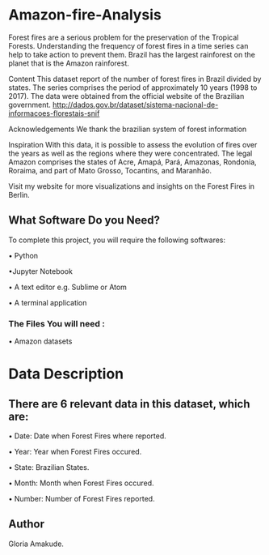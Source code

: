 # Amazon-fire-Analysis

Forest fires are a serious problem for the preservation of the Tropical Forests. Understanding the frequency of forest fires in a time series can help to take action to prevent them.
Brazil has the largest rainforest on the planet that is the Amazon rainforest.


Content
This dataset report of the number of forest fires in Brazil divided by states. The series comprises the period of approximately 10 years (1998 to 2017). 
The data were obtained from the official website of the Brazilian government. http://dados.gov.br/dataset/sistema-nacional-de-informacoes-florestais-snif

Acknowledgements
We thank the brazilian system of forest information

Inspiration
With this data, it is possible to assess the evolution of fires over the years as well as the regions where they were concentrated.
The legal Amazon comprises the states of Acre, Amapá, Pará, Amazonas, Rondonia, Roraima, and part of Mato Grosso, Tocantins, and Maranhão.

Visit my website for more visualizations and insights on the Forest Fires in Berlin.

## What Software Do you Need?

To complete this project, you will require the following softwares:

• Python

•Jupyter Notebook

• A text editor e.g. Sublime or Atom

• A terminal application

### The Files You will need : 

• Amazon datasets



# Data Description

## There are 6 relevant data in this dataset, which are:
 
• Date: Date when Forest Fires where reported.

• Year: Year when Forest Fires occured.

• State: Brazilian States.

• Month: Month when Forest Fires occured.

• Number: Number of Forest Fires reported.


## Author
Gloria Amakude.
